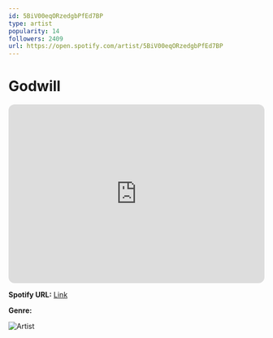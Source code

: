 ```yaml
---
id: 5BiV00eqORzedgbPfEd7BP
type: artist
popularity: 14
followers: 2409
url: https://open.spotify.com/artist/5BiV00eqORzedgbPfEd7BP
---
```

# Godwill

<iframe style="border-radius:12px" src="https://open.spotify.com/embed/artist/5BiV00eqORzedgbPfEd7BP" width="100%" height="352" frameBorder="0" allowfullscreen="" allow="autoplay; clipboard-write; encrypted-media; fullscreen; picture-in-picture" loading="lazy"></iframe>

**Spotify URL:** [Link](https://open.spotify.com/artist/5BiV00eqORzedgbPfEd7BP)

**Genre:** 

![Artist](https://i.scdn.co/image/ab6761610000e5eb22def4b2d0d71b1d8b4aa203)
